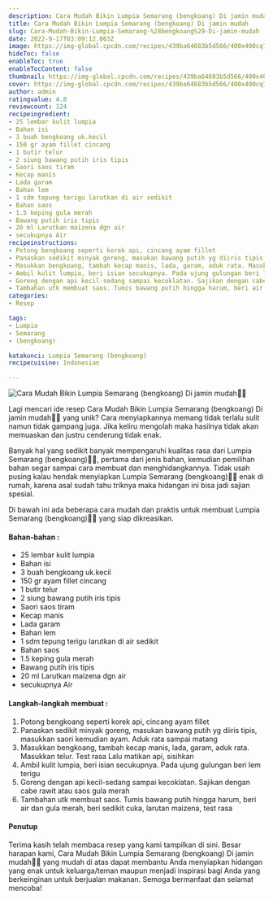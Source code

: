 ```yaml
---
description: Cara Mudah Bikin Lumpia Semarang (bengkoang) Di jamin mudah"
title: Cara Mudah Bikin Lumpia Semarang (bengkoang) Di jamin mudah
slug: Cara-Mudah-Bikin-Lumpia-Semarang-%28bengkoang%29-Di-jamin-mudah
date: 2022-9-17T03:09:12.063Z
image: https://img-global.cpcdn.com/recipes/439ba64683b5d566/400x400cq70/photo.jpg
hideToc: false
enableToc: true
enableTocContent: false
thumbnail: https://img-global.cpcdn.com/recipes/439ba64683b5d566/400x400cq70/photo.jpg
cover: https://img-global.cpcdn.com/recipes/439ba64683b5d566/400x400cq70/photo.jpg
author: admin
ratingvalue: 4.8
reviewcount: 124
recipeingredient:
- 25 lembar kulit lumpia
- Bahan isi
- 3 buah bengkoang uk.kecil
- 150 gr ayam fillet cincang
- 1 butir telur
- 2 siung bawang putih iris tipis
- Saori saos tiram
- Kecap manis
- Lada garam
- Bahan lem
- 1 sdm tepung terigu larutkan di air sedikit
- Bahan saos
- 1.5 keping gula merah
- Bawang putih iris tipis
- 20 ml Larutkan maizena dgn air
- secukupnya Air
recipeinstructions:
- Potong bengkoang seperti korek api, cincang ayam fillet
- Panaskan sedikit minyak goreng, masukan bawang putih yg diiris tipis, masukkan saori kemudian ayam. Aduk rata sampai matang
- Masukkan bengkoang, tambah kecap manis, lada, garam, aduk rata. Masukkan telur. Test rasa Lalu matikan api, sisihkan
- Ambil kulit lumpia, beri isian secukupnya. Pada ujung gulungan beri lem terigu
- Goreng dengan api kecil-sedang sampai kecoklatan. Sajikan dengan cabe rawit atau saos gula merah
- Tambahan utk membuat saos. Tumis bawang putih hingga harum, beri air dan gula merah, beri sedikit cuka, larutan maizena, test rasa
categories:
- Resep

tags:
- Lumpia
- Semarang
- (bengkoang)

katakunci: Lumpia Semarang (bengkoang)
recipecuisine: Indonesian

---
```


![Cara Mudah Bikin Lumpia Semarang (bengkoang) Di jamin mudah👩‍🍳](https://img-global.cpcdn.com/recipes/439ba64683b5d566/400x400cq70/photo.jpg)

Lagi mencari ide resep Cara Mudah Bikin Lumpia Semarang (bengkoang) Di jamin mudah👩‍🍳 yang unik? Cara menyiapkannya memang tidak terlalu sulit namun tidak gampang juga. Jika keliru mengolah maka hasilnya tidak akan memuaskan dan justru cenderung tidak enak.

Banyak hal yang sedikit banyak mempengaruhi kualitas rasa dari Lumpia Semarang (bengkoang)👩‍🍳, pertama dari jenis bahan, kemudian pemilihan bahan segar sampai cara membuat dan menghidangkannya. Tidak usah pusing kalau hendak menyiapkan Lumpia Semarang (bengkoang)👩‍🍳 enak di rumah, karena asal sudah tahu triknya maka hidangan ini bisa jadi sajian spesial.

Di bawah ini ada beberapa cara mudah dan praktis untuk membuat Lumpia Semarang (bengkoang)👩‍🍳 yang siap dikreasikan.

<!--inarticleads1-->

#### Bahan-bahan :

- 25 lembar kulit lumpia
- Bahan isi
- 3 buah bengkoang uk.kecil
- 150 gr ayam fillet cincang
- 1 butir telur
- 2 siung bawang putih iris tipis
- Saori saos tiram
- Kecap manis
- Lada garam
- Bahan lem
- 1 sdm tepung terigu larutkan di air sedikit
- Bahan saos
- 1.5 keping gula merah
- Bawang putih iris tipis
- 20 ml Larutkan maizena dgn air
- secukupnya Air

<!--inarticleads2-->

#### Langkah-langkah membuat :

1. Potong bengkoang seperti korek api, cincang ayam fillet
1. Panaskan sedikit minyak goreng, masukan bawang putih yg diiris tipis, masukkan saori kemudian ayam. Aduk rata sampai matang
1. Masukkan bengkoang, tambah kecap manis, lada, garam, aduk rata. Masukkan telur. Test rasa Lalu matikan api, sisihkan
1. Ambil kulit lumpia, beri isian secukupnya. Pada ujung gulungan beri lem terigu
1. Goreng dengan api kecil-sedang sampai kecoklatan. Sajikan dengan cabe rawit atau saos gula merah
1. Tambahan utk membuat saos. Tumis bawang putih hingga harum, beri air dan gula merah, beri sedikit cuka, larutan maizena, test rasa

#### Penutup

Terima kasih telah membaca resep yang kami tampilkan di sini. Besar harapan kami, Cara Mudah Bikin Lumpia Semarang (bengkoang) Di jamin mudah👩‍🍳 yang mudah di atas dapat membantu Anda menyiapkan hidangan yang enak untuk keluarga/teman maupun menjadi inspirasi bagi Anda yang berkeinginan untuk berjualan makanan. Semoga bermanfaat dan selamat mencoba!